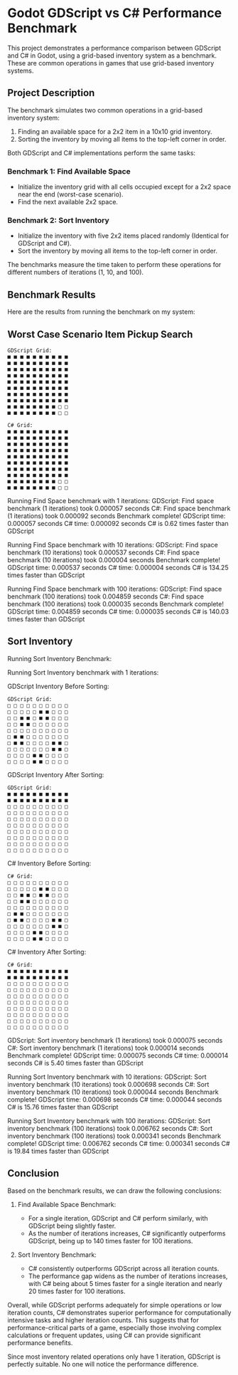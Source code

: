 # Godot GDScript vs C# Performance Benchmark

This project demonstrates a performance comparison between GDScript and C# in Godot, using a grid-based inventory system as a benchmark. These are common operations in games that use grid-based inventory systems.

## Project Description

The benchmark simulates two common operations in a grid-based inventory system:

1. Finding an available space for a 2x2 item in a 10x10 grid inventory.
2. Sorting the inventory by moving all items to the top-left corner in order.

Both GDScript and C# implementations perform the same tasks:

### Benchmark 1: Find Available Space
- Initialize the inventory grid with all cells occupied except for a 2x2 space near the end (worst-case scenario).
- Find the next available 2x2 space.

### Benchmark 2: Sort Inventory
- Initialize the inventory with five 2x2 items placed randomly (Identical for GDScript and C#).
- Sort the inventory by moving all items to the top-left corner in order.

The benchmarks measure the time taken to perform these operations for different numbers of iterations (1, 10, and 100).

## Benchmark Results

Here are the results from running the benchmark on my system:

## Worst Case Scenario Item Pickup Search

```
GDScript Grid:
■ ■ ■ ■ ■ ■ ■ ■ ■ ■ 
■ ■ ■ ■ ■ ■ ■ ■ ■ ■ 
■ ■ ■ ■ ■ ■ ■ ■ ■ ■ 
■ ■ ■ ■ ■ ■ ■ ■ ■ ■ 
■ ■ ■ ■ ■ ■ ■ ■ ■ ■ 
■ ■ ■ ■ ■ ■ ■ ■ ■ ■ 
■ ■ ■ ■ ■ ■ ■ ■ ■ ■ 
■ ■ ■ ■ ■ ■ ■ ■ ■ ■ 
■ ■ ■ ■ ■ ■ ■ ■ □ □ 
■ ■ ■ ■ ■ ■ ■ ■ □ □ 
```

```
C# Grid:
■ ■ ■ ■ ■ ■ ■ ■ ■ ■ 
■ ■ ■ ■ ■ ■ ■ ■ ■ ■ 
■ ■ ■ ■ ■ ■ ■ ■ ■ ■ 
■ ■ ■ ■ ■ ■ ■ ■ ■ ■ 
■ ■ ■ ■ ■ ■ ■ ■ ■ ■ 
■ ■ ■ ■ ■ ■ ■ ■ ■ ■ 
■ ■ ■ ■ ■ ■ ■ ■ ■ ■ 
■ ■ ■ ■ ■ ■ ■ ■ ■ ■ 
■ ■ ■ ■ ■ ■ ■ ■ □ □ 
■ ■ ■ ■ ■ ■ ■ ■ □ □ 
```


Running Find Space benchmark with 1 iterations:
GDScript: Find space benchmark (1 iterations) took 0.000057 seconds
C#: Find space benchmark (1 iterations) took 0.000092 seconds
Benchmark complete!
GDScript time: 0.000057 seconds
C# time: 0.000092 seconds
C# is 0.62 times faster than GDScript

Running Find Space benchmark with 10 iterations:
GDScript: Find space benchmark (10 iterations) took 0.000537 seconds
C#: Find space benchmark (10 iterations) took 0.000004 seconds
Benchmark complete!
GDScript time: 0.000537 seconds
C# time: 0.000004 seconds
C# is 134.25 times faster than GDScript

Running Find Space benchmark with 100 iterations:
GDScript: Find space benchmark (100 iterations) took 0.004859 seconds
C#: Find space benchmark (100 iterations) took 0.000035 seconds
Benchmark complete!
GDScript time: 0.004859 seconds
C# time: 0.000035 seconds
C# is 140.03 times faster than GDScript

## Sort Inventory

Running Sort Inventory Benchmark:

Running Sort Inventory benchmark with 1 iterations:

GDScript Inventory Before Sorting:

```
GDScript Grid:
□ □ □ □ □ □ □ □ □ □ 
□ □ □ □ □ ■ ■ □ □ □ 
□ □ ■ ■ □ ■ ■ □ □ □ 
□ □ ■ ■ □ □ □ □ □ □ 
□ □ □ □ □ □ □ □ □ □ 
□ ■ ■ □ □ □ □ □ □ □ 
□ ■ ■ □ □ □ □ ■ ■ □ 
□ □ □ □ □ □ □ ■ ■ □ 
□ □ □ □ ■ ■ □ □ □ □ 
□ □ □ □ ■ ■ □ □ □ □ 
```

GDScript Inventory After Sorting:

```
GDScript Grid:
■ ■ ■ ■ ■ ■ ■ ■ ■ ■ 
■ ■ ■ ■ ■ ■ ■ ■ ■ ■ 
□ □ □ □ □ □ □ □ □ □ 
□ □ □ □ □ □ □ □ □ □ 
□ □ □ □ □ □ □ □ □ □ 
□ □ □ □ □ □ □ □ □ □ 
□ □ □ □ □ □ □ □ □ □ 
□ □ □ □ □ □ □ □ □ □ 
□ □ □ □ □ □ □ □ □ □ 
□ □ □ □ □ □ □ □ □ □ 
```

C# Inventory Before Sorting:
```
C# Grid:
□ □ □ □ □ □ □ □ □ □ 
□ □ □ □ □ ■ ■ □ □ □ 
□ □ ■ ■ □ ■ ■ □ □ □ 
□ □ ■ ■ □ □ □ □ □ □ 
□ □ □ □ □ □ □ □ □ □ 
□ ■ ■ □ □ □ □ □ □ □ 
□ ■ ■ □ □ □ □ ■ ■ □ 
□ □ □ □ □ □ □ ■ ■ □ 
□ □ □ □ ■ ■ □ □ □ □ 
□ □ □ □ ■ ■ □ □ □ □ 
```

C# Inventory After Sorting:
```
C# Grid:
■ ■ ■ ■ ■ ■ ■ ■ ■ ■ 
■ ■ ■ ■ ■ ■ ■ ■ ■ ■ 
□ □ □ □ □ □ □ □ □ □ 
□ □ □ □ □ □ □ □ □ □ 
□ □ □ □ □ □ □ □ □ □ 
□ □ □ □ □ □ □ □ □ □ 
□ □ □ □ □ □ □ □ □ □ 
□ □ □ □ □ □ □ □ □ □ 
□ □ □ □ □ □ □ □ □ □ 
□ □ □ □ □ □ □ □ □ □ 
```

GDScript: Sort inventory benchmark (1 iterations) took 0.000075 seconds
C#: Sort inventory benchmark (1 iterations) took 0.000014 seconds
Benchmark complete!
GDScript time: 0.000075 seconds
C# time: 0.000014 seconds
C# is 5.40 times faster than GDScript

Running Sort Inventory benchmark with 10 iterations:
GDScript: Sort inventory benchmark (10 iterations) took 0.000698 seconds
C#: Sort inventory benchmark (10 iterations) took 0.000044 seconds
Benchmark complete!
GDScript time: 0.000698 seconds
C# time: 0.000044 seconds
C# is 15.76 times faster than GDScript

Running Sort Inventory benchmark with 100 iterations:
GDScript: Sort inventory benchmark (100 iterations) took 0.006762 seconds
C#: Sort inventory benchmark (100 iterations) took 0.000341 seconds
Benchmark complete!
GDScript time: 0.006762 seconds
C# time: 0.000341 seconds
C# is 19.84 times faster than GDScript

## Conclusion

Based on the benchmark results, we can draw the following conclusions:

1. Find Available Space Benchmark:
   - For a single iteration, GDScript and C# perform similarly, with GDScript being slightly faster.
   - As the number of iterations increases, C# significantly outperforms GDScript, being up to 140 times faster for 100 iterations.

2. Sort Inventory Benchmark:
   - C# consistently outperforms GDScript across all iteration counts.
   - The performance gap widens as the number of iterations increases, with C# being about 5 times faster for a single iteration and nearly 20 times faster for 100 iterations.

Overall, while GDScript performs adequately for simple operations or low iteration counts, C# demonstrates superior performance for computationally intensive tasks and higher iteration counts. This suggests that for performance-critical parts of a game, especially those involving complex calculations or frequent updates, using C# can provide significant performance benefits.

Since most inventory related operations only have 1 iteration, GDScript is perfectly suitable. No one will notice the performance difference.
